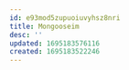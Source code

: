 ```yaml
---
id: e93mod5zupuoiuvyhsz8nri
title: Mongooseim
desc: ''
updated: 1695183576116
created: 1695183522246
---
```

